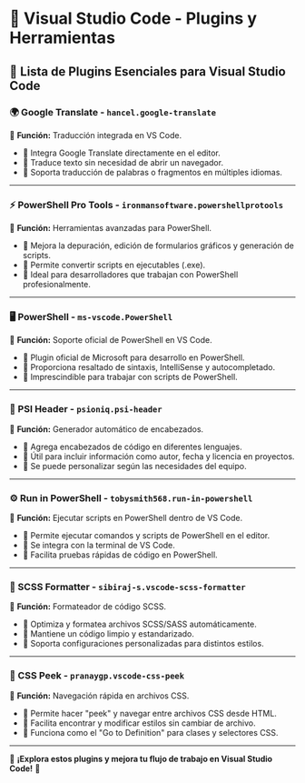 # 📌 Visual Studio Code - Plugins y Herramientas

## 🚀 Lista de Plugins Esenciales para Visual Studio Code

### 🌍 Google Translate - `hancel.google-translate`
📌 **Función:** Traducción integrada en VS Code.
- 🔹 Integra Google Translate directamente en el editor.
- 🔹 Traduce texto sin necesidad de abrir un navegador.
- 🔹 Soporta traducción de palabras o fragmentos en múltiples idiomas.

---

### ⚡ PowerShell Pro Tools - `ironmansoftware.powershellprotools`
📌 **Función:** Herramientas avanzadas para PowerShell.
- 🔹 Mejora la depuración, edición de formularios gráficos y generación de scripts.
- 🔹 Permite convertir scripts en ejecutables (.exe).
- 🔹 Ideal para desarrolladores que trabajan con PowerShell profesionalmente.

---

### 🖥️ PowerShell - `ms-vscode.PowerShell`
📌 **Función:** Soporte oficial de PowerShell en VS Code.
- 🔹 Plugin oficial de Microsoft para desarrollo en PowerShell.
- 🔹 Proporciona resaltado de sintaxis, IntelliSense y autocompletado.
- 🔹 Imprescindible para trabajar con scripts de PowerShell.

---

### 📝 PSI Header - `psioniq.psi-header`
📌 **Función:** Generador automático de encabezados.
- 🔹 Agrega encabezados de código en diferentes lenguajes.
- 🔹 Útil para incluir información como autor, fecha y licencia en proyectos.
- 🔹 Se puede personalizar según las necesidades del equipo.

---

### ⚙️ Run in PowerShell - `tobysmith568.run-in-powershell`
📌 **Función:** Ejecutar scripts en PowerShell dentro de VS Code.
- 🔹 Permite ejecutar comandos y scripts de PowerShell en el editor.
- 🔹 Se integra con la terminal de VS Code.
- 🔹 Facilita pruebas rápidas de código en PowerShell.

---

### 🎨 SCSS Formatter - `sibiraj-s.vscode-scss-formatter`
📌 **Función:** Formateador de código SCSS.
- 🔹 Optimiza y formatea archivos SCSS/SASS automáticamente.
- 🔹 Mantiene un código limpio y estandarizado.
- 🔹 Soporta configuraciones personalizadas para distintos estilos.

---

### 🎯 CSS Peek - `pranaygp.vscode-css-peek`
📌 **Función:** Navegación rápida en archivos CSS.
- 🔹 Permite hacer "peek" y navegar entre archivos CSS desde HTML.
- 🔹 Facilita encontrar y modificar estilos sin cambiar de archivo.
- 🔹 Funciona como el "Go to Definition" para clases y selectores CSS.

---

📌 **¡Explora estos plugins y mejora tu flujo de trabajo en Visual Studio Code!** 🚀

